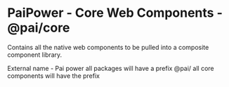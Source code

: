 # PaiPower - Core Web Components - @pai/core

Contains all the native web components to be pulled into a composite component library. 


External name - Pai power
all packages will have a prefix @pai/<name>
all core components will have the prefix <pai-core-example>